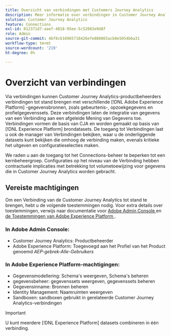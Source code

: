 ```yaml
---
title: Overzicht van verbindingen met Customers Journey Analytics
description: Meer informatie over verbindingen in Customer Journey Analytics.
solution: Customer Journey Analytics
feature: Connections
exl-id: 012371d7-aaef-4018-95ee-5c52083e9d8f
role: Admin
source-git-commit: 4bf8c616965718426efe880865acb0e5054b6a31
workflow-type: tm+mt
source-wordcount: '219'
ht-degree: 0%

---
```


# Overzicht van verbindingen

Via verbindingen kunnen Customer Journey Analytics-productbeheerders verbindingen tot stand brengen met verschillende [!DNL Adobe Experience Platform] -gegevensbronnen, zoals gebeurtenis-, opzoekgegevens en profielgegevenssets. Deze verbindingen laten de integratie van gegevens van een Verbinding aan een afgeleide Mening van Gegevens toe. Verbindingen vormen de basis van CJA en worden gemaakt op basis van [!DNL Experience Platform] brondatasets. De toegang tot Verbindingen laat u ook de manager van Verbindingen bekijken, waar u de onderliggende datasets kunt bekijken die omhoog de verbinding maken, evenals kritieke het uitgeven en configuratieselecties maken.

We raden u aan de toegang tot het Connections-beheer te beperken tot een kernbeheergroep. Configuraties op het niveau van de Verbinding hebben contractuele implicaties met betrekking tot volumetoewijzing voor gegevens die in Customer Journey Analytics worden gebracht.

<!-- Outdated interface 

>[!BEGINSHADEBOX]

See ![VideoCheckedOut](/help/assets/icons/VideoCheckedOut.svg) [Configuring connections](https://video.tv.adobe.com/v/35111/?quality=12&learn=on){target="_blank"} for a demo video.

>[!ENDSHADEBOX]

-->

## Vereiste machtigingen

Om een Verbinding van de Customer Journey Analytics tot stand te brengen, hebt u de volgende toestemmingen nodig. Voor extra details over toestemmingen, verwijs naar documentatie voor [ Adobe Admin Console ](https://helpx.adobe.com/enterprise/admin-guide.html/enterprise/using/manage-permissions-and-roles.ug.html) en [ de Toestemmingen van Adobe Experience Platform ](https://experienceleague.adobe.com/en/docs/experience-platform/access-control/home).

### In Adobe Admin Console:

* Customer Journey Analytics: Productbeheerder
* Adobe Experience Platform: Toegevoegd aan het Profiel van het Product genoemd *AEP-gebrek-Alle-Gebruikers*

### In Adobe Experience Platform-machtigingen:

* Gegevensmodellering: Schema&#39;s weergeven, Schema&#39;s beheren
* gegevensbeheer: gegevenssets weergeven, gegevenssets beheren
* Gegevensinname: Bronnen beheren
* Identity Management: Naamruimten weergeven
* Sandboxen: sandboxen gebruikt in gerelateerde Customer Journey Analytics-verbindingen

>[!IMPORTANT]
>
>U kunt meerdere [!DNL Experience Platform] datasets combineren in één verbinding.
